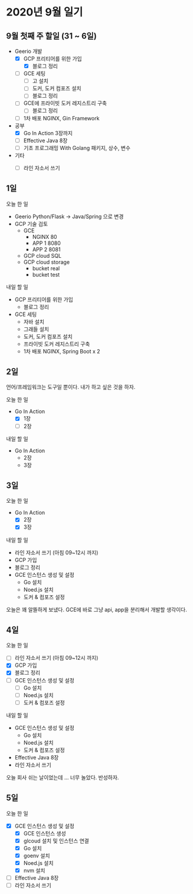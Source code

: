 # 2020년 9월 일기


## 9월 첫째 주 할일 (31 ~ 6일)

- Geerio 개발
  - [x] GCP 프리티어를 위한 가입
    - [x] 블로그 정리
  - [ ] GCE 세팅 
    - [ ] 고 설치
    - [ ] 도커, 도커 컴포즈 설치
    - [ ] 블로그 정리
  - [ ] GCE에 프라이빗 도커 레지스트리 구축
    - [ ] 블로그 정리
  - [ ] 1차 배포 NGINX, Gin Framework
- 공부
  - [x] Go In Action 3장까지
  - [ ] Effective Java 8장
  - [ ] 기초 프로그래밍 With Golang 패키지, 상수, 변수
- 기타
  - [ ] 라인 자소서 쓰기


## 1일

오늘 한 일

- Geerio Python/Flask -> Java/Spring 으로 변경
- GCP 기술 검토
  - GCE 
    - NGINX 80
    - APP 1 8080
    - APP 2 8081
  - GCP cloud SQL
  - GCP cloud storage
    - bucket real
    - bucket test

내일 할 일

- GCP 프리티어를 위한 가입
  - 블로그 정리
- GCE 세팅 
  - 자바 설치
  - 그래들 설치
  - 도커, 도커 컴포즈 설치
  - 프라이빗 도커 레지스트리 구축
  - 1차 배포 NGINX, Spring Boot x 2


## 2일

언어/프레임워크는 도구일 뿐이다. 내가 하고 싶은 것을 하자.

오늘 한 일

- Go In Action
  - [x] 1장
  - [ ] 2장

내일 할 일

- Go In Action
  - 2장
  - 3장


## 3일

오늘 한 일 

- Go In Action
  - [x] 2장
  - [x] 3장

내일 할 일

- 라인 자소서 쓰기 (아침 09~12시 까지)
- GCP 가입
- 블로그 정리
- GCE 인스턴스 생성 및 설정
  - Go 설치
  - Noed.js 설치
  - 도커 & 컴포즈 설정

오늘은 꽤 알뜰하게 보냈다. GCE에 바로 그냥 api, app을 분리해서 개발할 생각이다.


## 4일

오늘 한 일

- [ ] 라인 자소서 쓰기 (아침 09~12시 까지)
- [x] GCP 가입
- [x] 블로그 정리
- [ ] GCE 인스턴스 생성 및 설정
  - [ ] Go 설치
  - [ ] Noed.js 설치
  - [ ] 도커 & 컴포즈 설정

내일 할 일

- GCE 인스턴스 생성 및 설정
  - Go 설치
  - Noed.js 설치
  - 도커 & 컴포즈 설정
- Effective Java 8장
- 라인 자소서 쓰기

오늘 회사 쉬는 날이었는데 ... 너무 놀았다. 반성하자.


## 5일

오늘 한 일

- [x] GCE 인스턴스 생성 및 설정
  - [x] GCE 인스턴스 생성
  - [x] glcoud 설치 및 인스턴스 연결
  - [x] Go 설치
  - [x] goenv 설치
  - [x] Noed.js 설치
  - [x] nvm 설치
- [ ] Effective Java 8장
- [ ] 라인 자소서 쓰기